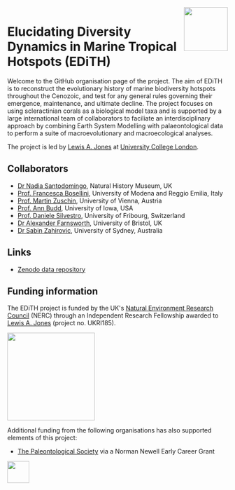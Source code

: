 <img src="/profile/edith.png" align ="right" height="100" />

# Elucidating Diversity Dynamics in Marine Tropical Hotspots (EDiTH)

Welcome to the GitHub organisation page of the project. The aim of EDiTH is to reconstruct the evolutionary history of marine biodiversity hotspots throughout the Cenozoic, and test for any general rules governing their emergence, maintenance, and ultimate decline. The project focuses on using scleractinian corals as a biological model taxa and is supported by a large international team of collaborators to faciliate an interdisciplinary approach by combining Earth System Modelling with palaeontological data to perform a suite of macroevolutionary and macroecological analyses.

The project is led by [Lewis A. Jones](https://lewisajones.com) at [University College London](https://www.ucl.ac.uk/earth-sciences/people/research-fellows/dr-lewis-jones).

## Collaborators

- [Dr Nadia Santodomingo](https://palaeobiology.web.ox.ac.uk/people/dr-nadia-santodomingo), Natural History Museum, UK
- [Prof. Francesca Bosellini](https://personale.unimore.it/rubrica/dettaglio/frabos), University of Modena and Reggio Emilia, Italy
- [Prof. Martin Zuschin](https://ufind.univie.ac.at/en/person.html?id=6551), University of Vienna, Austria
- [Prof. Ann Budd](https://ees.uiowa.edu/people/ann-budd), University of Iowa, USA
- [Prof. Daniele Silvestro](https://www.unifr.ch/bio/en/department/staff/alphabetical-list/people/310596/9b4cc), University of Fribourg, Switzerland
- [Dr Alexander Farnsworth](https://www.bristol.ac.uk/people/person/Alexander-Farnsworth-24da3223-4bc1-4e18-9bcb-eb02a7976395/), University of Bristol, UK
- [Dr Sabin Zahirovic](https://www.sydney.edu.au/science/about/our-people/academic-staff/sabin-zahirovic.html), University of Sydney, Australia

## Links

- [Zenodo data repository](https://zenodo.org/communities/edith)

## Funding information

The EDiTH project is funded by the UK's [Natural Environment Research Council](https://www.ukri.org/councils/nerc/) (NERC) through an Independent Research Fellowship awarded to [Lewis A. Jones](https://lewisajones.com) (project no. UKRI185).

<img src="/profile/nerc.jpg" width="200" />

Additional funding from the following organisations has also supported elements of this project:  

- [The Paleontological Society](https://www.paleosoc.org) via a Norman Newell Early Career Grant  

<img src="/profile/palsoc.png" height="50" />
